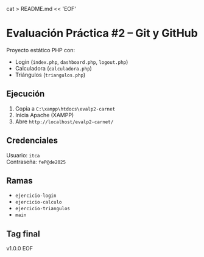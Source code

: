 cat > README.md << 'EOF'
# Evaluación Práctica #2 – Git y GitHub

Proyecto estático PHP con:
- Login (`index.php`, `dashboard.php`, `logout.php`)
- Calculadora (`calculadora.php`)
- Triángulos (`triangulos.php`)

## Ejecución
1) Copia a `C:\xampp\htdocs\evalp2-carnet`
2) Inicia Apache (XAMPP)
3) Abre `http://localhost/evalp2-carnet/`

## Credenciales
Usuario: `itca`  
Contraseña: `feP@de2025`

## Ramas
- `ejercicio-login`
- `ejercicio-calculo`
- `ejercicio-triangulos`
- `main`

## Tag final
v1.0.0
EOF
